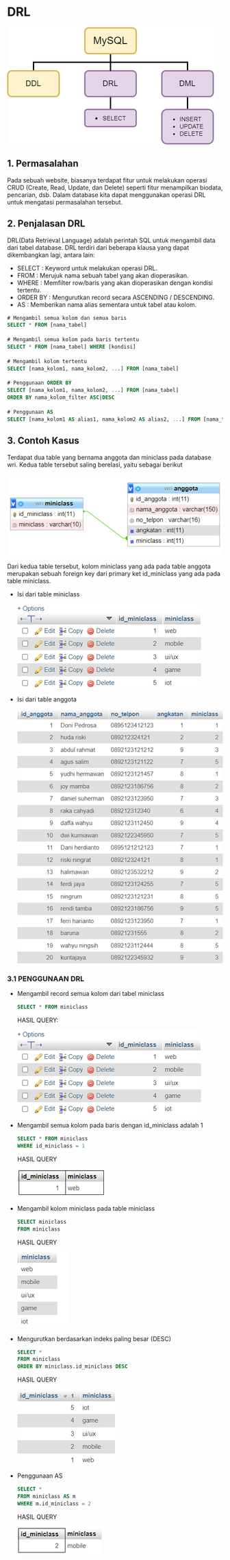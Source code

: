 # DRL
![image](img/dmldrl.drawio.png)
## 1. Permasalahan

Pada sebuah website, biasanya terdapat fitur untuk melakukan operasi CRUD (Create, Read, Update, dan Delete) seperti fitur menampilkan biodata, pencarian, dsb. Dalam database kita dapat menggunakan operasi DRL untuk mengatasi permasalahan tersebut.

## 2. Penjalasan DRL

DRL(Data Retrieval Language) adalah perintah SQL untuk mengambil data dari tabel database. DRL terdiri dari beberapa klausa yang dapat dikembangkan lagi, antara lain:
- SELECT : Keyword untuk melakukan operasi DRL.
- FROM : Merujuk nama sebuah tabel yang akan dioperasikan. 
- WHERE : Memfilter row/baris yang akan dioperasikan dengan kondisi tertentu.
- ORDER BY : Mengurutkan record secara ASCENDING / DESCENDING.
- AS : Memberikan nama alias sementara untuk tabel atau kolom.

```sql
# Mengambil semua kolom dan semua baris
SELECT * FROM [nama_tabel] 

# Mengambil semua kolom pada baris tertentu
SELECT * FROM [nama_tabel] WHERE [kondisi]

# Mengambil kolom tertentu
SELECT [nama_kolom1, nama_kolom2, ...] FROM [nama_tabel] 

# Penggunaan ORDER BY
SELECT [nama_kolom1, nama_kolom2, ...] FROM [nama_tabel]
ORDER BY nama_kolom_filter ASC|DESC

# Penggunaan AS
SELECT [nama_kolom1 AS alias1, nama_kolom2 AS alias2, ...] FROM [nama_tabel] AS alias_tabel
```

## 3. Contoh Kasus
Terdapat dua table yang bernama anggota dan miniclass pada database wri. Kedua table tersebut saling berelasi, yaitu sebagai berikut

![image](img/designer.png)

Dari kedua table tersebut, kolom miniclass yang ada pada table anggota merupakan sebuah foreign key dari primary ket id_miniclass yang ada pada table miniclass. 

- Isi dari table miniclass

    ![image](img/miniclass.png)

- Isi dari table anggota

    ![image](img/anggota.png)

### 3.1 PENGGUNAAN DRL
- Mengambil record semua kolom dari tabel miniclass
    ```sql
    SELECT * FROM miniclass 
    ```

    HASIL QUERY:

    ![image](img/miniclass.png)

- Mengambil semua kolom pada baris dengan id_miniclass adalah 1
    ```sql
    SELECT * FROM miniclass 
    WHERE id_miniclass = 1
    ```

    HASIL QUERY

    ![image](img/QUERY2.png)

- Mengambil kolom miniclass pada table miniclass
    ```sql
    SELECT miniclass 
    FROM miniclass
    ```

    HASIL QUERY

    ![image](img/QUERY3.png)

- Mengurutkan berdasarkan indeks paling besar (DESC)
    ```sql
    SELECT *
    FROM miniclass 
    ORDER BY miniclass.id_miniclass DESC
    ```

    HASIL QUERY

    ![image](img/QUERY4.png)

- Penggunaan AS
    ```sql
    SELECT *
    FROM miniclass AS m
    WHERE m.id_miniclass = 2
    ```

    HASIL QUERY

    ![image](img/QUERY5.png)